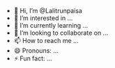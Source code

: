 - 👋 Hi, I’m @Lalitrunpaisa
- 👀 I’m interested in ...
- 🌱 I’m currently learning ...
- 💞️ I’m looking to collaborate on ...
- 📫 How to reach me ...
- 😄 Pronouns: ...
- ⚡ Fun fact: ...

<!---
Lalitrunpaisa/Lalitrunpaisa is a ✨ special ✨ repository because its `README.md` (this file) appears on your GitHub profile.
You can click the Preview link to take a look at your changes.
--->
